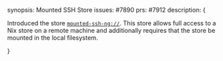 synopsis: Mounted SSH Store
issues: #7890
prs: #7912
description: {

Introduced the store [`mounted-ssh-ng://`](@docroot@/command-ref/new-cli/nix3-help-stores.md).
This store allows full access to a Nix store on a remote machine and additionally requires that the store be mounted in the local filesystem.

}
